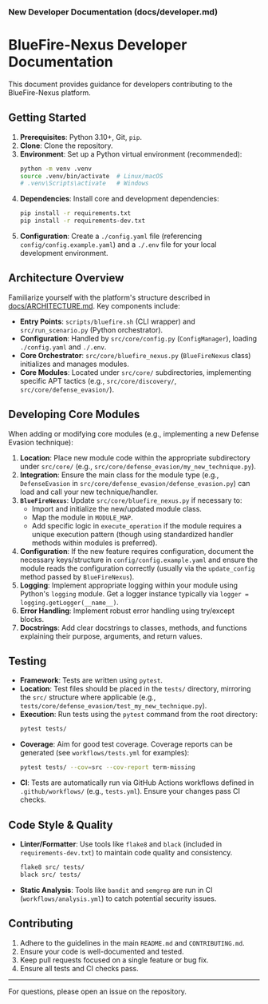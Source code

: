 ### New Developer Documentation (docs/developer.md)


# BlueFire-Nexus Developer Documentation

This document provides guidance for developers contributing to the BlueFire-Nexus platform.

## Getting Started

1.  **Prerequisites**: Python 3.10+, Git, `pip`.
2.  **Clone**: Clone the repository.
3.  **Environment**: Set up a Python virtual environment (recommended):
    ```bash
    python -m venv .venv
    source .venv/bin/activate  # Linux/macOS
    # .venv\Scripts\activate   # Windows
    ```
4.  **Dependencies**: Install core and development dependencies:
    ```bash
    pip install -r requirements.txt
    pip install -r requirements-dev.txt
    ```
5.  **Configuration**: Create a `./config.yaml` file (referencing `config/config.example.yaml`) and a `./.env` file for your local development environment.

## Architecture Overview

Familiarize yourself with the platform's structure described in [docs/ARCHITECTURE.md](ARCHITECTURE.md). Key components include:

*   **Entry Points**: `scripts/bluefire.sh` (CLI wrapper) and `src/run_scenario.py` (Python orchestrator).
*   **Configuration**: Handled by `src/core/config.py` (`ConfigManager`), loading `./config.yaml` and `./.env`.
*   **Core Orchestrator**: `src/core/bluefire_nexus.py` (`BlueFireNexus` class) initializes and manages modules.
*   **Core Modules**: Located under `src/core/` subdirectories, implementing specific APT tactics (e.g., `src/core/discovery/`, `src/core/defense_evasion/`).

## Developing Core Modules

When adding or modifying core modules (e.g., implementing a new Defense Evasion technique):

1.  **Location**: Place new module code within the appropriate subdirectory under `src/core/` (e.g., `src/core/defense_evasion/my_new_technique.py`).
2.  **Integration**: Ensure the main class for the module type (e.g., `DefenseEvasion` in `src/core/defense_evasion/defense_evasion.py`) can load and call your new technique/handler.
3.  **`BlueFireNexus`**: Update `src/core/bluefire_nexus.py` if necessary to:
    *   Import and initialize the new/updated module class.
    *   Map the module in `MODULE_MAP`.
    *   Add specific logic in `execute_operation` if the module requires a unique execution pattern (though using standardized handler methods within modules is preferred).
4.  **Configuration**: If the new feature requires configuration, document the necessary keys/structure in `config/config.example.yaml` and ensure the module reads the configuration correctly (usually via the `update_config` method passed by `BlueFireNexus`).
5.  **Logging**: Implement appropriate logging within your module using Python's `logging` module. Get a logger instance typically via `logger = logging.getLogger(__name__)`.
6.  **Error Handling**: Implement robust error handling using try/except blocks.
7.  **Docstrings**: Add clear docstrings to classes, methods, and functions explaining their purpose, arguments, and return values.

## Testing

*   **Framework**: Tests are written using `pytest`.
*   **Location**: Test files should be placed in the `tests/` directory, mirroring the `src/` structure where applicable (e.g., `tests/core/defense_evasion/test_my_new_technique.py`).
*   **Execution**: Run tests using the `pytest` command from the root directory:
    ```bash
    pytest tests/
    ```
*   **Coverage**: Aim for good test coverage. Coverage reports can be generated (see `workflows/tests.yml` for examples):
    ```bash
    pytest tests/ --cov=src --cov-report term-missing
    ```
*   **CI**: Tests are automatically run via GitHub Actions workflows defined in `.github/workflows/` (e.g., `tests.yml`). Ensure your changes pass CI checks.

## Code Style & Quality

*   **Linter/Formatter**: Use tools like `flake8` and `black` (included in `requirements-dev.txt`) to maintain code quality and consistency.
    ```bash
    flake8 src/ tests/
    black src/ tests/
    ```
*   **Static Analysis**: Tools like `bandit` and `semgrep` are run in CI (`workflows/analysis.yml`) to catch potential security issues.

## Contributing

1.  Adhere to the guidelines in the main `README.md` and `CONTRIBUTING.md`.
2.  Ensure your code is well-documented and tested.
3.  Keep pull requests focused on a single feature or bug fix.
4.  Ensure all tests and CI checks pass.

---

For questions, please open an issue on the repository.